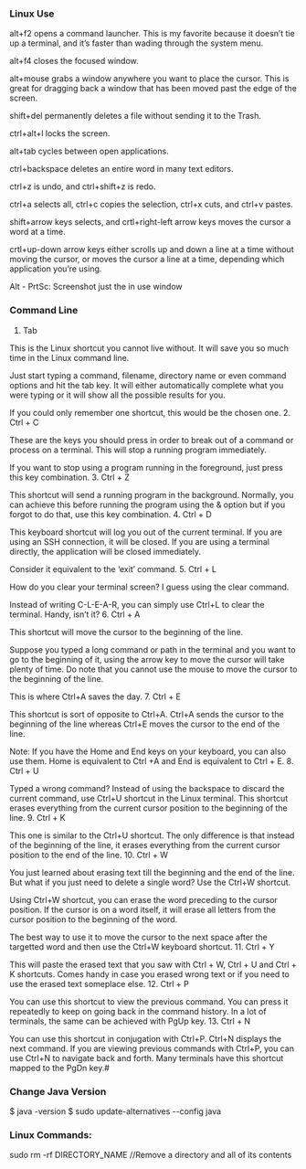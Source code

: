 ### Linux Use

alt+f2 opens a command launcher. This is my favorite because it doesn’t tie up a terminal, and it’s faster than wading through the system menu. 

alt+f4 closes the focused window.

alt+mouse grabs a window anywhere you want to place the cursor. This is great for dragging back a window that has been moved past the edge of the screen.

shift+del permanently deletes a file without sending it to the Trash.

ctrl+alt+l locks the screen.

alt+tab cycles between open applications.

ctrl+backspace deletes an entire word in many text editors.

ctrl+z is undo, and ctrl+shift+z is redo.

ctrl+a selects all, ctrl+c copies the selection, ctrl+x cuts, and ctrl+v pastes.

shift+arrow keys selects, and crtl+right-left arrow keys moves the cursor a word at a time. 

crtl+up-down arrow keys either scrolls up and down a line at a time without moving the cursor, or moves the cursor a line at a time, depending which application you’re using.

Alt - PrtSc:  Screenshot just the in use window     


### Command Line

1. Tab

This is the Linux shortcut you cannot live without. It will save you so much time in the Linux command line.

Just start typing a command, filename, directory name or even command options and hit the tab key. It will either automatically complete what you were typing or it will show all the possible results for you.

If you could only remember one shortcut, this would be the chosen one.
2. Ctrl + C

These are the keys you should press in order to break out of a command or process on a terminal. This will stop a running program immediately.

If you want to stop using a program running in the foreground, just press this key combination.
3. Ctrl + Z

This shortcut will send a running program in the background. Normally, you can achieve this before running the program using the & option but if you forgot to do that, use this key combination.
4. Ctrl + D

This keyboard shortcut will log you out of the current terminal. If you are using an SSH connection, it will be closed. If you are using a terminal directly, the application will be closed immediately.

Consider it equivalent to the ‘exit’ command.
5. Ctrl + L

How do you clear your terminal screen? I guess using the clear command.

Instead of writing C-L-E-A-R, you can simply use Ctrl+L to clear the terminal. Handy, isn’t it?
6. Ctrl + A

This shortcut will move the cursor to the beginning of the line.

Suppose you typed a long command or path in the terminal and you want to go to the beginning of it, using the arrow key to move the cursor will take plenty of time. Do note that you cannot use the mouse to move the cursor to the beginning of the line.

This is where Ctrl+A saves the day.
7. Ctrl + E

This shortcut is sort of opposite to Ctrl+A. Ctrl+A sends the cursor to the beginning of the line whereas Ctrl+E moves the cursor to the end of the line.

Note: If you have the Home and End keys on your keyboard, you can also use them. Home is equivalent to Ctrl +A and End is equivalent to Ctrl + E.
8. Ctrl + U

Typed a wrong command? Instead of using the backspace to discard the current command, use Ctrl+U shortcut in the Linux terminal. This shortcut erases everything from the current cursor position to the beginning of the line.
9. Ctrl + K

This one is similar to the Ctrl+U shortcut. The only difference is that instead of the beginning of the line, it erases everything from the current cursor position to the end of the line.
10. Ctrl + W

You just learned about erasing text till the beginning and the end of the line. But what if you just need to delete a single word? Use the Ctrl+W shortcut.

Using Ctrl+W shortcut, you can erase the word preceding to the cursor position. If the cursor is on a word itself, it will erase all letters from the cursor position to the beginning of the word.

The best way to use it to move the cursor to the next space after the targetted word and then use the Ctrl+W keyboard shortcut.
11. Ctrl + Y

This will paste the erased text that you saw with Ctrl + W, Ctrl + U and Ctrl + K shortcuts. Comes handy in case you erased wrong text or if you need to use the erased text someplace else.
12. Ctrl + P

You can use this shortcut to view the previous command. You can press it repeatedly to keep on going back in the command history. In a lot of terminals, the same can be achieved with PgUp key.
13. Ctrl + N

You can use this shortcut in conjugation with Ctrl+P. Ctrl+N displays the next command. If you are viewing previous commands with Ctrl+P, you can use Ctrl+N to navigate back and forth. Many terminals have this shortcut mapped to the PgDn key.#


### Change Java Version

  $ java -version
  $ sudo update-alternatives --config java

###  Linux Commands:

  sudo rm -rf DIRECTORY_NAME    //Remove a directory and all of its contents
